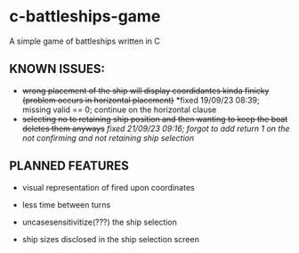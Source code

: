 # c-battleships-game
A simple game of battleships written in C


## KNOWN ISSUES:

- ~~wrong placement of the ship will display coordidantes kinda finicky (problem occurs in horizontal placement)~~ *fixed 19/09/23 08:39; missing valid == 0; continue on the horizontal clause
- ~~selecting no to retaining ship position and then wanting to keep the boat deletes them anyways~~ *fixed 21/09/23 09:16; forgot to add return 1 on the not confirming and not retaining ship selection* 

## PLANNED FEATURES

- visual representation of fired upon coordinates

- less time between turns

-  uncasesensitivitize(???) the ship selection

- ship sizes disclosed in the ship selection screen

